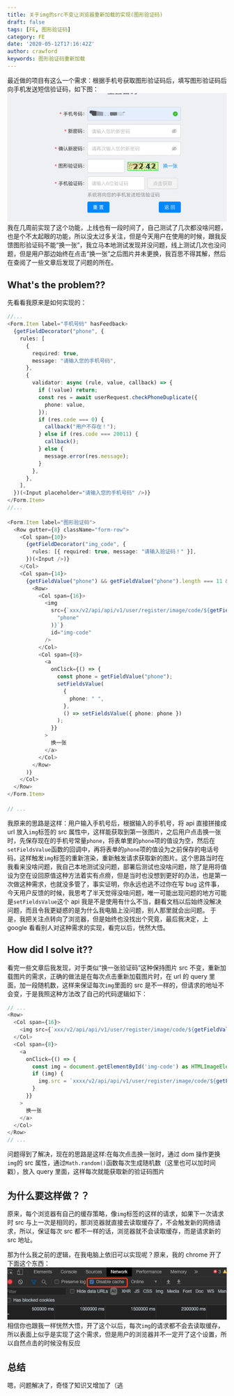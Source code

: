```yaml
---
title: 关于img的src不变让浏览器重新加载的实现(图形验证码)
draft: false
tags: [FE, 图形验证码]
category: FE
date: '2020-05-12T17:16:42Z'
author: crawford
keywords: 图形验证码重新加载
---
```


最近做的项目有这么一个需求：根据手机号获取图形验证码后，填写图形验证码后向手机发送短信验证码，如下图：
![图形验证码](/blogimgs/img-reload1.png)
我在几周前实现了这个功能，上线也有一段时间了，自己测试了几次都没啥问题，也是个不太起眼的功能，所以没太过多关注，但是今天用户在使用的时候，跟我反馈图形验证码不能“换一张”，我立马本地测试发现并没问题，线上测试几次也没问题，但是用户那边始终在点击“换一张”之后图片并未更换，我百思不得其解，然后在查阅了一些文章后发现了问题的所在。

## What's the problem??

先看看我原来是如何实现的：

```ts
//...
<Form.Item label="手机号码" hasFeedback>
  {getFieldDecorator("phone", {
    rules: [
      {
        required: true,
        message: "请输入您的手机号码",
      },
      {
        validator: async (rule, value, callback) => {
          if (!value) return;
          const res = await userRequest.checkPhoneDuplicate({
            phone: value,
          });
          if (res.code === 0) {
            callback("用户不存在！");
          } else if (res.code === 20011) {
            callback();
          } else {
            message.error(res.message);
          }
        },
      },
    ],
  })(<Input placeholder="请输入您的手机号码" />)}
</Form.Item>
//...

<Form.Item label="图形验证码">
  <Row gutter={8} className="form-row">
    <Col span={10}>
      {getFieldDecorator("img_code", {
        rules: [{ required: true, message: "请输入验证码！" }],
      })(<Input />)}
    </Col>
    <Col span={14}>
      {getFieldValue("phone") && getFieldValue("phone").length === 11 && (
        <Row>
          <Col span={16}>
            <img
              src={`xxx/v2/api/api/v1/user/register/image/code/${getFieldValue(
                "phone"
              )}`}
              id="img-code"
            />
          </Col>
          <Col span={8}>
            <a
              onClick={() => {
                const phone = getFieldValue("phone");
                setFieldsValue(
                  {
                    phone: " ",
                  },
                  () => setFieldsValue({ phone: phone })
                );
              }}
            >
              换一张
            </a>
          </Col>
        </Row>
      )}
    </Col>
  </Row>
</Form.Item>

// ...
```

我原来的思路是这样：用户输入手机号后，根据输入的手机号，将 api 直接拼接成 url 放入`img`标签的 src 属性中，这样能获取到第一张图片，之后用户点击换一张时，先保存现在的手机号常量`phone`，将表单里的`phone`项的值设为空，然后在`setFieldsValue`函数的回调中，再将表单的`phone`项的值设为之前保存的电话号码，这样触发`img`标签的重新渲染，重新触发请求获取新的图片。这个思路当时在我看来没啥问题，我自己本地测试没问题，部署后测试也没啥问题，除了是用将值设为空在设回原值这种方法着实有点痨，但是当时也没想到更好的办法，也是第一次做这种需求，也就没多管了，事实证明，你永远也逃不过你在写 bug 这件事，今天用户反馈的时候，我思考了半天觉得没啥问题，唯一可能出现问题的地方可能是`setFieldsValue`这个 api 我是不是使用有什么不当，翻看文档以后始终没解决问题，而且令我更疑惑的是为什么我电脑上没问题，别人那里就会出问题。
于是，我把关注点转向了浏览器，但是始终也没找出个究竟，最后我决定，上 google 看看别人对这种需求的实现，看完以后，恍然大悟。

## How did I solve it??

看完一些文章后我发现，对于类似“换一张验证码”这种保持图片 src 不变，重新加载图片的需求，正确的做法是在每次点击重新加载图片时，在 url 的 query 里面，加一段随机数，这样来保证每次`img`里面的 src 是不一样的，但请求的地址不会变，于是我照这种方法改了自己的代码逻辑如下：

```ts
// ...
<Row>
  <Col span={16}>
    <img src={`xxx/v2/api/api/v1/user/register/image/code/${getFieldValue('phone')}`} id="img-code" />
  </Col>
  <Col span={8}>
    <a
      onClick={() => {
        const img = document.getElementById('img-code') as HTMLImageElement
        if (img) {
          img.src = `xxxx/v2/api/api/v1/user/register/image/code/${getFieldValue('phone')}?t=${Math.random()}`
        }
      }}
    >
      换一张
    </a>
  </Col>
</Row>
// ...
```

问题得到了解决，现在的思路是这样:在每次点击换一张时，通过 dom 操作更换`img`的 src 属性，通过`Math.random()`函数每次生成随机数（这里也可以加时间戳），放入 query 里面，这样每次就能获取新的验证码图片

## 为什么要这样做？？

原来，每个浏览器有自己的缓存策略，像`img`标签的这样的请求，如果下一次请求时 src 与上一次是相同的，那浏览器就直接去读取缓存了，不会触发新的网络请求，所以，保证每次 src 都不一样的话，浏览器就不会读取缓存，而是请求新的 src 地址。

那为什么我之前的逻辑，在我电脑上依旧可以实现呢？原来，我的 chrome 开了下面这个东西：
![chrome network 设置](/blogimgs/img-reload2.png)
相信你也跟我一样恍然大悟，开了这个以后，每次`img`的请求都不会去读取缓存，所以表面上似乎是实现了这个需求，但是用户的浏览器并不一定开了这个设置，所以自然点击的时候没有反应

## 总结

嗯，问题解决了，奇怪了知识又增加了（逃
